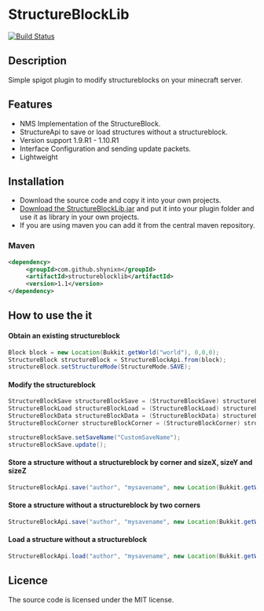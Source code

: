 # StructureBlockLib
[![Build Status](https://travis-ci.org/Shynixn/StructureBlockLib.svg?branch=master)](https://travis-ci.org/Shynixn/StructureBlockLib)

## Description

Simple spigot plugin to modify structureblocks on your minecraft server.

## Features

* NMS Implementation of the StructureBlock.
* StructureApi to save or load structures without a structureblock. 
* Version support 1.9.R1 - 1.10.R1
* Interface Configuration and sending update packets.
* Lightweight

## Installation

* Download the source code and copy it into your own projects.
* [Download the StructureBlockLib.jar](https://github.com/Shynixn/StructureBlockLib/releases) and put it into your plugin folder and use it as library in your own projects.
* If you are using maven you can add it from the central maven repository.

### Maven

```xml
<dependency>
     <groupId>com.github.shynixn</groupId>
     <artifactId>structureblocklib</artifactId>
     <version>1.1</version>
</dependency>
```



## How to use the it

#### Obtain an existing structureblock

```java
Block block = new Location(Bukkit.getWorld("world"), 0,0,0);
StructureBlock structureBlock = StructureBlockApi.from(block);
structureBlock.setStructureMode(StructureMode.SAVE);
```
#### Modify the structureblock
```java
StructureBlockSave structureBlockSave = (StructureBlockSave) structureBlock;
StructureBlockLoad structureBlockLoad = (StructureBlockLoad) structureBlock;
StructureBlockData structureBlockData = (StructureBlockData) structureBlock;
StructureBlockCorner structureBlockCorner = (StructureBlockCorner) structureBlock;

structureBlockSave.setSaveName("CustomSaveName");
structureBlockSave.update();
```

#### Store a structure without a structureblock by corner and sizeX, sizeY and sizeZ
```java
StructureBlockApi.save("author", "mysavename", new Location(Bukkit.getWorld("world"), 200, 5, 200), new Vector(5,5,5));
```
#### Store a structure without a structureblock by two corners
```java
StructureBlockApi.save("author", "mysavename", new Location(Bukkit.getWorld("world"), 195, 5, 195), new Location(Bukkit.getWorld("world"), 200, 10, 200) );
```
#### Load a structure without a structureblock
```java
StructureBlockApi.load("author", "mysavename", new Location(Bukkit.getWorld("world"),400, 5, 400));
```

## Licence

The source code is licensed under the MIT license. 
